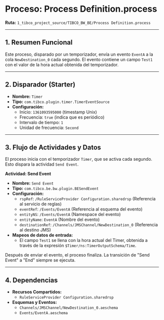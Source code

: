 # Proceso: Process Definition.process

**Ruta:** `1_tibco_project_source/TIBCO_BW_BE/Process Definition.process`

---

## 1. Resumen Funcional

Este proceso, disparado por un temporizador, envía un evento `EventA` a la cola `NewDestination_0` cada segundo.  El evento contiene un campo `Test1` con el valor de la hora actual obtenida del temporizador.

---

## 2. Disparador (Starter)

*   **Nombre:** `Timer`
*   **Tipo:** `com.tibco.plugin.timer.TimerEventSource`
*   **Configuración:**
    *   Inicio: `1361093595000` (timestamp Unix)
    *   Frecuencia: `true` (indica que es periódico)
    *   Intervalo de tiempo: `1`
    *   Unidad de frecuencia: `Second`


---

## 3. Flujo de Actividades y Datos

El proceso inicia con el temporizador `Timer`, que se activa cada segundo.  Esto dispara la actividad `Send Event`.

**Actividad: Send Event**

*   **Nombre:** `Send Event`
*   **Tipo:** `com.tibco.be.bw.plugin.BESendEvent`
*   **Configuración:**
    *   `rspRef`: `/RuleServiceProvider Configuration.sharedrsp` (Referencia al servicio de reglas)
    *   `eventRef`: `/Events/EventA` (Referencia al esquema del evento)
    *   `entityNS`: `/Events/EventA` (Namespace del evento)
    *   `entityName`: `EventA` (Nombre del evento)
    *   `destinationRef`: `/Channels/JMSChannel/NewDestination_0` (Referencia al destino JMS)
*   **Mapeos de datos de entrada:**
    *   El campo `Test1` se llena con la hora actual del Timer, obtenida a través de la expresión `$Timer/ns:TimerOutputSchema/Time`.


Después de enviar el evento, el proceso finaliza. La transición de "Send Event" a "End" siempre se ejecuta.

---

## 4. Dependencias

*   **Recursos Compartidos:**
    *   `RuleServiceProvider Configuration.sharedrsp`
*   **Esquemas y Eventos:**
    *   `Channels/JMSChannel/NewDestination_0.aeschema`
    *   `Events/EventA.aeschema`